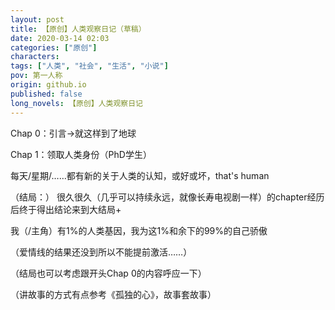 ```yaml
---
layout: post
title: 【原创】人类观察日记（草稿）
date: 2020-03-14 02:03
categories: ["原创"]
characters: 
tags: ["人类", "社会", "生活", "小说"]
pov: 第一人称
origin: github.io
published: false
long_novels: 【原创】人类观察日记
---
```


Chap 0：引言→就这样到了地球

Chap 1：领取人类身份（PhD学生）

每天/星期/……都有新的关于人类的认知，或好或坏，that's human

（结局：）
很久很久（几乎可以持续永远，就像长寿电视剧一样）的chapter经历后终于得出结论来到大结局+

我（/主角）有1%的人类基因，我为这1%和余下的99%的自己骄傲

（爱情线的结果还没到所以不能提前激活……）

（结局也可以考虑跟开头Chap 0的内容呼应一下）

（讲故事的方式有点参考《孤独的心》，故事套故事）
